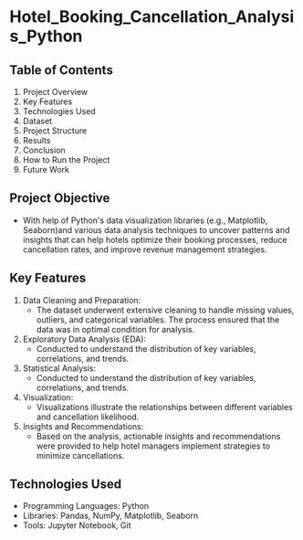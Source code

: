 # Hotel_Booking_Cancellation_Analysis_Python
## Table of Contents
1. Project Overview
2. Key Features
3. Technologies Used
4. Dataset
5. Project Structure
6. Results
7. Conclusion
8. How to Run the Project
9. Future Work

## Project Objective
- With help of Python's data visualization libraries (e.g., Matplotlib, Seaborn)and various data analysis techniques to uncover patterns and insights that can help hotels optimize their booking processes, reduce cancellation rates, and improve revenue management strategies.
  
## Key Features
1. Data Cleaning and Preparation:
   - The dataset underwent extensive cleaning to handle missing values, outliers, and categorical variables. The process ensured that the data was in optimal 
     condition for analysis.
2. Exploratory Data Analysis (EDA):
   - Conducted to understand the distribution of key variables, correlations, and trends.
3. Statistical Analysis:
   - Conducted to understand the distribution of key variables, correlations, and trends.
4. Visualization: 
   - Visualizations illustrate the relationships between different variables and cancellation likelihood.
5. Insights and Recommendations:
   - Based on the analysis, actionable insights and recommendations were provided to help hotel managers implement strategies to minimize cancellations.

## Technologies Used
-  Programming Languages: Python
-  Libraries: Pandas, NumPy, Matplotlib, Seaborn
-  Tools: Jupyter Notebook, Git



